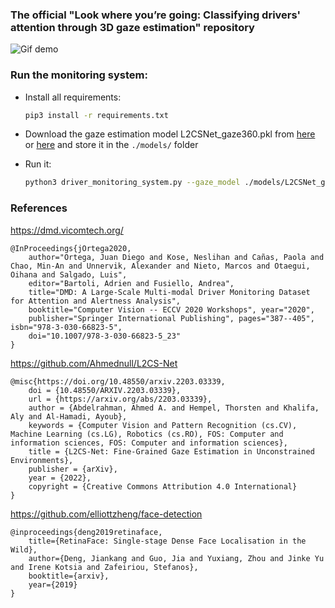 ### The official "Look where you’re going: Classifying drivers' attention through 3D gaze estimation" repository

![Gif demo](/demo/low_quality.gif)

### Run the monitoring system:

* Install all requirements:
    ```bash
    pip3 install -r requirements.txt 
    ```

* Download the gaze estimation model L2CSNet_gaze360.pkl from [here](https://drive.google.com/drive/folders/17p6ORr-JQJcw-eYtG2WGNiuS_qVKwdWd?usp=sharing) or [here](https://github.com/Ahmednull/L2CS-Net) and store it in the `./models/` folder

* Run it:
    ```bash
    python3 driver_monitoring_system.py --gaze_model ./models/L2CSNet_gaze360.pkl --gpu 0 --video_source {{SOURCE}} --video_output {{OUTPUT}} --distraction_model ./models/gnb.pkl
    ```


### References


https://dmd.vicomtech.org/
```
@InProceedings{jOrtega2020, 
    author="Ortega, Juan Diego and Kose, Neslihan and Cañas, Paola and Chao, Min-An and Unnervik, Alexander and Nieto, Marcos and Otaegui, Oihana and Salgado, Luis",
    editor="Bartoli, Adrien and Fusiello, Andrea",
    title="DMD: A Large-Scale Multi-modal Driver Monitoring Dataset for Attention and Alertness Analysis",
    booktitle="Computer Vision -- ECCV 2020 Workshops", year="2020",
    publisher="Springer International Publishing", pages="387--405", isbn="978-3-030-66823-5",
    doi="10.1007/978-3-030-66823-5_23"
}
```

https://github.com/Ahmednull/L2CS-Net
```
@misc{https://doi.org/10.48550/arxiv.2203.03339,
    doi = {10.48550/ARXIV.2203.03339},  
    url = {https://arxiv.org/abs/2203.03339},
    author = {Abdelrahman, Ahmed A. and Hempel, Thorsten and Khalifa, Aly and Al-Hamadi, Ayoub},
    keywords = {Computer Vision and Pattern Recognition (cs.CV), Machine Learning (cs.LG), Robotics (cs.RO), FOS: Computer and information sciences, FOS: Computer and information sciences},
    title = {L2CS-Net: Fine-Grained Gaze Estimation in Unconstrained Environments},
    publisher = {arXiv},
    year = {2022},
    copyright = {Creative Commons Attribution 4.0 International}
}
```

https://github.com/elliottzheng/face-detection
```
@inproceedings{deng2019retinaface,
    title={RetinaFace: Single-stage Dense Face Localisation in the Wild},
    author={Deng, Jiankang and Guo, Jia and Yuxiang, Zhou and Jinke Yu and Irene Kotsia and Zafeiriou, Stefanos},
    booktitle={arxiv},
    year={2019}
}
```